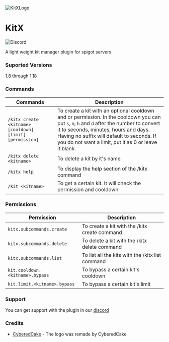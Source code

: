 ![KitXLogo](../main/KitXLogo.png)
# KitX
![Discord](https://discordapp.com/api/guilds/1133528601531252766/widget.png?style=shield)

A light weight kit manager plugin for spigot servers

### Suported Versions
1.8 through 1.18

### Commands
Commands | Description                                                    
-------------- |--------------------------------------------------------
`/kitx create <kitname> [cooldown] [limit] [permission]` | To create a kit with an optional cooldown and or permission. In the cooldown you can put `s`, `m`, `h` and `d` after the number to convert it to seconds, minutes, hours and days. Having no suffix will default to seconds. If you do not want a limit, put it as 0 or leave it blank. 
`/kitx delete <kitname>`   | To delete a kit by it's name                                   
`/kitx help` | To display the help section of the /kitx command               
`/kit <kitname>` | To get a certain kit. It will check the permission and cooldown 

### Permissions
Permission | Description 
--- | ---
`kitx.subcommands.create` | To create a kit with the /kitx create command
`kitx.subcommands.delete` | To delete a kit with the /kitx delete command
`kitx.subcommands.list` | To list all the kits with the /kitx list command
`kit.cooldown.<kitname>.bypass` | To bypass a certain kit's cooldown
`kit.limit.<kitname>.bypass` | To bypass a certain kit's limit

### Support
You can get support with the plugin in our [discord](https://discord.gg/DwQHaky3Nf)

### Credits
- [CyberedCake](https://github.com/CyberedCake) - The logo was remade by CyberedCake